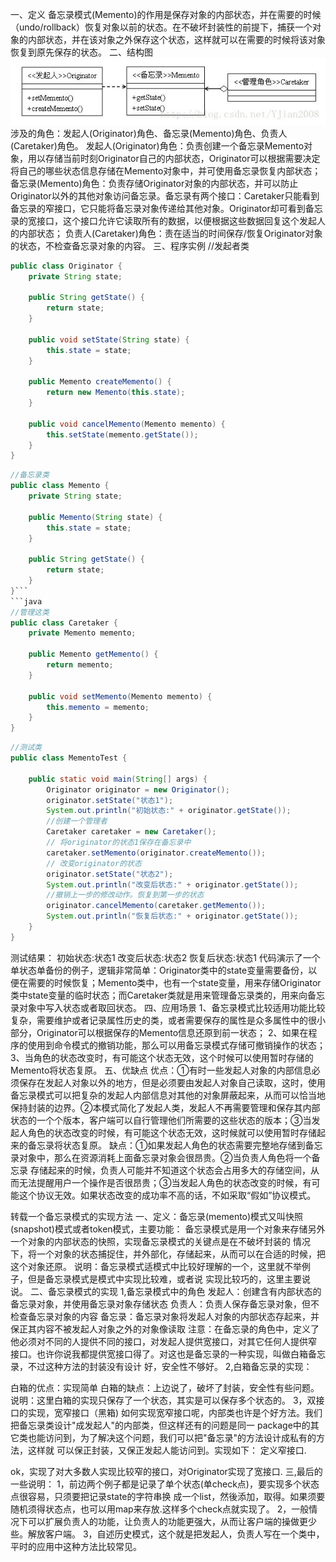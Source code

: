 一、定义
      备忘录模式(Memento)的作用是保存对象的内部状态，并在需要的时候（undo/rollback）恢复对象以前的状态。在不破坏封装性的前提下，捕获一个对象的内部状态，并在该对象之外保存这个状态，这样就可以在需要的时候将该对象恢复到原先保存的状态。
二、结构图
![备忘录模式](./img/memento.jpeg)
       涉及的角色：发起人(Originator)角色、备忘录(Memento)角色、负责人(Caretaker)角色。
       发起人(Originator)角色：负责创建一个备忘录Memento对象，用以存储当前时刻Originator自己的内部状态，Originator可以根据需要决定将自己的哪些状态信息存储在Memento对象中，并可使用备忘录恢复内部状态；
      备忘录(Memento)角色：负责存储Originator对象的内部状态，并可以防止Originator以外的其他对象访问备忘录。备忘录有两个接口：Caretaker只能看到备忘录的窄接口，它只能将备忘录对象传递给其他对象。Originator却可看到备忘录的宽接口，这个接口允许它读取所有的数据，以便根据这些数据回复这个发起人的内部状态；
       负责人(Caretaker)角色：责在适当的时间保存/恢复Originator对象的状态，不检查备忘录对象的内容。
三、程序实例
//发起者类
```java
public class Originator {
	private String state;

	public String getState() {
		return state;
	}

	public void setState(String state) {
		this.state = state;
	}

	public Memento createMemento() {
		return new Memento(this.state);
	}

	public void cancelMemento(Memento memento) {
		this.setState(memento.getState());
	}
}
```
```java
//备忘录类
public class Memento {
	private String state;

	public Memento(String state) {
		this.state = state;
	}

	public String getState() {
		return state;
	}
}```
```java
//管理这类
public class Caretaker {
	private Memento memento;

	public Memento getMemento() {
		return memento;
	}

	public void setMemento(Memento memento) {
		this.memento = memento;
	}
}
```
```java
//测试类
public class MementoTest {

	public static void main(String[] args) {
		Originator originator = new Originator();
		originator.setState("状态1");
		System.out.println("初始状态:" + originator.getState());
		//创建一个管理者
		Caretaker caretaker = new Caretaker();
		// 将originator的状态1保存在备忘录中
		caretaker.setMemento(originator.createMemento());
		// 改变originator的状态
		originator.setState("状态2");
		System.out.println("改变后状态:" + originator.getState());
		//撤销上一步的修改动作。恢复到第一步的状态
		originator.cancelMemento(caretaker.getMemento());
		System.out.println("恢复后状态:" + originator.getState());
	}
}
```
测试结果：
初始状态:状态1
改变后状态:状态2
恢复后状态:状态1
       代码演示了一个单状态单备份的例子，逻辑非常简单：Originator类中的state变量需要备份，以便在需要的时候恢复；Memento类中，也有一个state变量，用来存储Originator类中state变量的临时状态；而Caretaker类就是用来管理备忘录类的，用来向备忘录对象中写入状态或者取回状态。
四、应用场景
      1、备忘录模式比较适用功能比较复杂，需要维护或者记录属性历史的类，或者需要保存的属性是众多属性中的很小部分，Originator可以根据保存的Memento信息还原到前一状态；
      2、如果在程序的使用到命令模式的撤销功能，那么可以用备忘录模式存储可撤销操作的状态；
      3、当角色的状态改变时，有可能这个状态无效，这个时候可以使用暂时存储的Memento将状态复原。
五、优缺点
      优点：①有时一些发起人对象的内部信息必须保存在发起人对象以外的地方，但是必须要由发起人对象自己读取，这时，使用备忘录模式可以把复杂的发起人内部信息对其他的对象屏蔽起来，从而可以恰当地保持封装的边界。②本模式简化了发起人类，发起人不再需要管理和保存其内部状态的一个个版本，客户端可以自行管理他们所需要的这些状态的版本；③当发起人角色的状态改变的时候，有可能这个状态无效，这时候就可以使用暂时存储起来的备忘录将状态复原。
     缺点：①如果发起人角色的状态需要完整地存储到备忘录对象中，那么在资源消耗上面备忘录对象会很昂贵。②当负责人角色将一个备忘录 存储起来的时候，负责人可能并不知道这个状态会占用多大的存储空间，从而无法提醒用户一个操作是否很昂贵；③当发起人角色的状态改变的时候，有可能这个协议无效。如果状态改变的成功率不高的话，不如采取“假如”协议模式。

转载一个备忘录模式的实现方法
一、定义：备忘录(memento)模式又叫快照(snapshot)模式或者token模式，主要功能：
备忘录模式是用一个对象来存储另外一个对象的内部状态的快照，实现备忘录模式的关键点是在不破坏封装的
情况下，将一个对象的状态捕捉住，并外部化，存储起来，从而可以在合适的时候，把这个对象还原。
说明：备忘录模式适模式中比较好理解的一个，这里就不举例子，但是备忘录模式是模式中实现比较难，或者说
实现比较巧的，这里主要说说。
二、备忘录模式的实现
1,备忘录模式中的角色
发起人：创建含有内部状态的备忘录对象，并使用备忘录对象存储状态
负责人：负责人保存备忘录对象，但不检查备忘录对象的内容
备忘录：备忘录对象将发起人对象的内部状态存起来，并保正其内容不被发起人对象之外的对象像读取
注意：在备忘录的角色中，定义了他必须对不同的人提供不同的接口，对发起人提供宽接口，对其它任何人提供窄
接口。也许你说我都提供宽接口得了。对这也是备忘录的一种实现，叫做白箱备忘录，不过这种方法的封装没有设计
好，安全性不够好。
2,白箱备忘录的实现：
 
白箱的优点：实现简单
白箱的缺点：上边说了，破坏了封装，安全性有些问题。
说明：这里白箱的实现只保存了一个状态，其实是可以保存多个状态的。
3，双接口的实现，宽窄接口（黑箱)
如何实现宽窄接口呢，内部类也许是个好方法。我们把备忘录类设计"成发起人"的内部类，但这样还有的问题是同一
package中的其它类也能访问到，为了解决这个问题，我们可以把"备忘录"的方法设计成私有的方法，这样就
可以保正封装，又保正发起人能访问到。实现如下：
定义窄接口.
 
ok，实现了对大多数人实现比较窄的接口，对Originator实现了宽接口.
三,最后的一些说明：
1，前边两个例子都是记录了单个状态(单check点)，要实现多个状态点很容易，只须要把记录state的字符串换
成一个list，然後添加，取得。如果须要随机须得状态点，也可以用map来存放.这样多个check点就实现了。
2，一般情况下可以扩展负责人的功能，让负责人的功能更强大，从而让客户端的操做更少些。解放客户端。
3，自述历史模式，这个就是把发起人，负责人写在一个类中，平时的应用中这种方法比较常见。
 